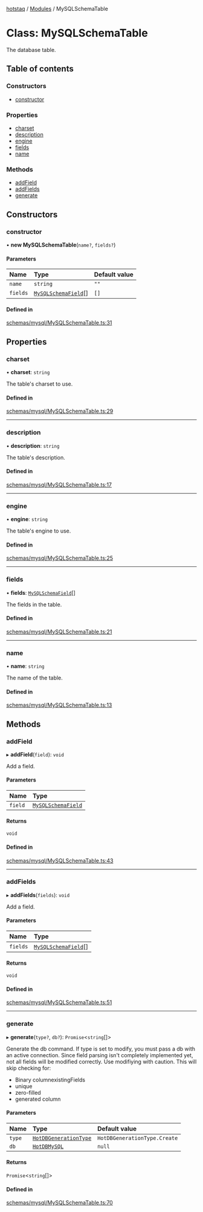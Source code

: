 [hotstaq](../README.md) / [Modules](../modules.md) / MySQLSchemaTable

# Class: MySQLSchemaTable

The database table.

## Table of contents

### Constructors

- [constructor](MySQLSchemaTable.md#constructor)

### Properties

- [charset](MySQLSchemaTable.md#charset)
- [description](MySQLSchemaTable.md#description)
- [engine](MySQLSchemaTable.md#engine)
- [fields](MySQLSchemaTable.md#fields)
- [name](MySQLSchemaTable.md#name)

### Methods

- [addField](MySQLSchemaTable.md#addfield)
- [addFields](MySQLSchemaTable.md#addfields)
- [generate](MySQLSchemaTable.md#generate)

## Constructors

### constructor

• **new MySQLSchemaTable**(`name?`, `fields?`)

#### Parameters

| Name | Type | Default value |
| :------ | :------ | :------ |
| `name` | `string` | `""` |
| `fields` | [`MySQLSchemaField`](MySQLSchemaField.md)[] | `[]` |

#### Defined in

[schemas/mysql/MySQLSchemaTable.ts:31](https://github.com/OurFreeLight/HotStaq/blob/3e452c5/src/schemas/mysql/MySQLSchemaTable.ts#L31)

## Properties

### charset

• **charset**: `string`

The table's charset to use.

#### Defined in

[schemas/mysql/MySQLSchemaTable.ts:29](https://github.com/OurFreeLight/HotStaq/blob/3e452c5/src/schemas/mysql/MySQLSchemaTable.ts#L29)

___

### description

• **description**: `string`

The table's description.

#### Defined in

[schemas/mysql/MySQLSchemaTable.ts:17](https://github.com/OurFreeLight/HotStaq/blob/3e452c5/src/schemas/mysql/MySQLSchemaTable.ts#L17)

___

### engine

• **engine**: `string`

The table's engine to use.

#### Defined in

[schemas/mysql/MySQLSchemaTable.ts:25](https://github.com/OurFreeLight/HotStaq/blob/3e452c5/src/schemas/mysql/MySQLSchemaTable.ts#L25)

___

### fields

• **fields**: [`MySQLSchemaField`](MySQLSchemaField.md)[]

The fields in the table.

#### Defined in

[schemas/mysql/MySQLSchemaTable.ts:21](https://github.com/OurFreeLight/HotStaq/blob/3e452c5/src/schemas/mysql/MySQLSchemaTable.ts#L21)

___

### name

• **name**: `string`

The name of the table.

#### Defined in

[schemas/mysql/MySQLSchemaTable.ts:13](https://github.com/OurFreeLight/HotStaq/blob/3e452c5/src/schemas/mysql/MySQLSchemaTable.ts#L13)

## Methods

### addField

▸ **addField**(`field`): `void`

Add a field.

#### Parameters

| Name | Type |
| :------ | :------ |
| `field` | [`MySQLSchemaField`](MySQLSchemaField.md) |

#### Returns

`void`

#### Defined in

[schemas/mysql/MySQLSchemaTable.ts:43](https://github.com/OurFreeLight/HotStaq/blob/3e452c5/src/schemas/mysql/MySQLSchemaTable.ts#L43)

___

### addFields

▸ **addFields**(`fields`): `void`

Add a field.

#### Parameters

| Name | Type |
| :------ | :------ |
| `fields` | [`MySQLSchemaField`](MySQLSchemaField.md)[] |

#### Returns

`void`

#### Defined in

[schemas/mysql/MySQLSchemaTable.ts:51](https://github.com/OurFreeLight/HotStaq/blob/3e452c5/src/schemas/mysql/MySQLSchemaTable.ts#L51)

___

### generate

▸ **generate**(`type?`, `db?`): `Promise`<`string`[]\>

Generate the db command. If type is set to modify, you must pass a db with an
active connection. Since field parsing isn't completely implemented yet, not all
fields will be modified correctly. Use modifiying with caution. This will
skip checking for:
* Binary columnexistingFields
* unique
* zero-filled
* generated column

#### Parameters

| Name | Type | Default value |
| :------ | :------ | :------ |
| `type` | [`HotDBGenerationType`](../enums/HotDBGenerationType.md) | `HotDBGenerationType.Create` |
| `db` | [`HotDBMySQL`](HotDBMySQL.md) | `null` |

#### Returns

`Promise`<`string`[]\>

#### Defined in

[schemas/mysql/MySQLSchemaTable.ts:70](https://github.com/OurFreeLight/HotStaq/blob/3e452c5/src/schemas/mysql/MySQLSchemaTable.ts#L70)

